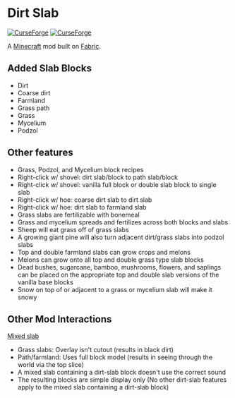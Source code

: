 # Dirt Slab

[![CurseForge](http://cf.way2muchnoise.eu/full_dirt-slab_downloads.svg)](http://www.curseforge.com/minecraft/mc-mods/dirt-slab)
[![CurseForge](http://cf.way2muchnoise.eu/versions/dirt-slab.svg)](http://www.curseforge.com/minecraft/mc-mods/dirt-slab)

A [Minecraft](minecraft.net) mod built on [Fabric](fabricmc.net).


## Added Slab Blocks

- Dirt
- Coarse dirt
- Farmland
- Grass path
- Grass
- Mycelium
- Podzol


## Other features

- Grass, Podzol, and Mycelium block recipes
- Right-click w/ shovel: dirt slab/block to path slab/block
- Right-click w/ shovel: vanilla full block or double slab block to single slab
- Right-click w/ hoe: coarse dirt slab to dirt slab
- Right-click w/ hoe: dirt slab to farmland slab
- Grass slabs are fertilizable with bonemeal
- Grass and mycelium spreads and fertilizes across both blocks and slabs
- Sheep will eat grass off of grass slabs
- A growing giant pine will also turn adjacent dirt/grass slabs into podzol slabs
- Top and double farmland slabs can grow crops and melons
- Melons can grow onto all top and double grass type slab blocks
- Dead bushes, sugarcane, bamboo, mushrooms, flowers, and saplings can be placed on the appropriate top and double slab versions of the vanilla base blocks
- Snow on top of or adjacent to a grass or mycelium slab will make it snowy


## Other Mod Interactions

[Mixed slab](https://www.curseforge.com/minecraft/mc-mods/mixed-slab)

- Grass slabs: Overlay isn't cutout (results in black dirt)
- Path/farmland: Uses full block model (results in seeing through the world via the top slice)
- A mixed slab containing a dirt-slab block doesn't use the correct sound
- The resulting blocks are simple display only (No other dirt-slab features apply to the mixed slab containing a dirt-slab block)